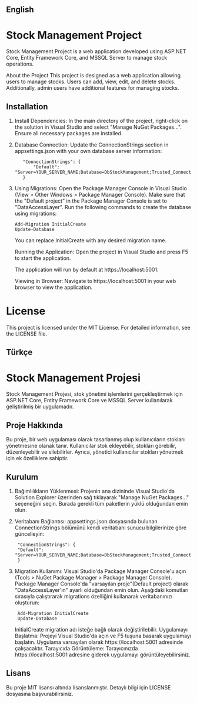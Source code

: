 ## English

# Stock Management Project

Stock Management Project is a web application developed using ASP.NET Core, Entity Framework Core, and MSSQL Server to manage stock operations.

About the Project
This project is designed as a web application allowing users to manage stocks. Users can add, view, edit, and delete stocks. Additionally, admin users have additional features for managing stocks.

## Installation

1. Install Dependencies: In the main directory of the project, right-click on the solution in Visual Studio and select "Manage NuGet Packages...". Ensure all necessary packages are installed.

2. Database Connection: Update the ConnectionStrings section in appsettings.json with your own database server information:
   
          "ConnectionStrings": {
              "Default": "Server=YOUR_SERVER_NAME;Database=DbStockManagement;Trusted_Connection=True;TrustServerCertificate=true"
          }

3. Using Migrations: Open the Package Manager Console in Visual Studio (View > Other Windows > Package Manager Console). Make sure that the "Default project" in the Package Manager Console is set to "DataAccessLayer". Run the following commands to create the database using migrations:

       Add-Migration InitialCreate
       Update-Database

    You can replace InitialCreate with any desired migration name.

    Running the Application: Open the project in Visual Studio and press F5 to start the application.

    The application will run by default at https://localhost:5001.

    Viewing in Browser: Navigate to https://localhost:5001 in your web browser to view the application.

# License

This project is licensed under the MIT License. For detailed information, see the LICENSE file.


## Türkçe

# Stock Management Projesi

Stock Management Projesi, stok yönetimi işlemlerini gerçekleştirmek için ASP.NET Core, Entity Framework Core ve MSSQL Server kullanılarak geliştirilmiş bir uygulamadır.

## Proje Hakkında
Bu proje, bir web uygulaması olarak tasarlanmış olup kullanıcıların stokları yönetmesine olanak tanır. Kullanıcılar stok ekleyebilir, stokları görebilir, düzenleyebilir ve silebilirler. Ayrıca, yönetici kullanıcılar stokları yönetmek için ek özelliklere sahiptir.

## Kurulum

1. Bağımlılıkların Yüklenmesi: Projenin ana dizininde Visual Studio'da Solution Explorer üzerinden sağ tıklayarak "Manage NuGet Packages..." seçeneğini seçin. Burada gerekli tüm paketlerin yüklü olduğundan emin olun.

2. Veritabanı Bağlantısı: appsettings.json dosyasında bulunan ConnectionStrings bölümünü kendi veritabanı sunucu bilgilerinize göre güncelleyin:

        "ConnectionStrings": {
        "Default": "Server=YOUR_SERVER_NAME;Database=DbStockManagement;Trusted_Connection=True;TrustServerCertificate=true"
        }


3. Migration Kullanımı: Visual Studio'da Package Manager Console'u açın (Tools > NuGet Package Manager > Package Manager Console). Package Manager Console'da "varsayılan proje"(Default project) olarak "DataAccessLayer'ın" ayarlı olduğundan emin olun. Aşağıdaki komutları sırasıyla çalıştırarak migrations özelliğini kullanarak veritabanınızı oluşturun:


        Add-Migration InitialCreate
        Update-Database

    InitialCreate migration adı isteğe bağlı olarak değiştirilebilir.
    Uygulamayı Başlatma: Projeyi Visual Studio'da açın ve F5 tuşuna basarak uygulamayı başlatın.
    Uygulama varsayılan olarak https://localhost:5001 adresinde çalışacaktır.
    Tarayıcıda Görüntüleme: Tarayıcınızda https://localhost:5001 adresine giderek uygulamayı görüntüleyebilirsiniz.

## Lisans

Bu proje MIT lisansı altında lisanslanmıştır. Detaylı bilgi için LICENSE dosyasına başvurabilirsiniz.



